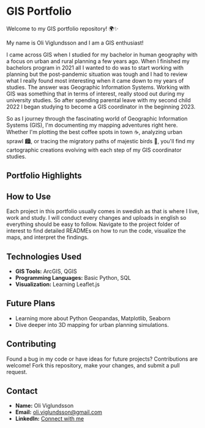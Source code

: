 # GIS Portfolio

Welcome to my GIS portfolio repository! 🌍✨

My name is Oli Viglundsson and I am a GIS enthusiast!

I came across GIS when I studied for my bachelor in human geography with a focus on urban and rural planning a few years ago. When I finished my bachelors program in 2021 all I wanted to do was to start working with planning but the post-pandemic situation was tough and I had to review what I really found most interesting when it came down to my years of studies. The answer was Geographic Information Systems. Working with GIS was something that in terms of interest, really stood out during my university studies.
So after spending parental leave with my second child 2022 I began studying to become a GIS coordinator in the beginning 2023.

So as I journey through the fascinating world of Geographic Information Systems (GIS), I'm documenting my mapping adventures right here. Whether I'm plotting the best coffee spots in town ☕, analyzing urban sprawl 🏙️, or tracing the migratory paths of majestic birds 🦅, you'll find my cartographic creations evolving with each step of my GIS coordinator studies.

## Portfolio Highlights



## How to Use

Each project in this portfolio usually comes in swedish as that is where I live, work and study. I will conduct every changes and uploads in english so everything should be easy to follow. Navigate to the project folder of interest to find detailed READMEs on how to run the code, visualize the maps, and interpret the findings.

## Technologies Used

- **GIS Tools:** ArcGIS, QGIS
- **Programming Languages:** Basic Python, SQL
- **Visualization:** Learning Leaflet.js

## Future Plans

- Learning more about Python Geopandas, Matplotlib, Seaborn
- Dive deeper into 3D mapping for urban planning simulations.

## Contributing

Found a bug in my code or have ideas for future projects? Contributions are welcome! Fork this repository, make your changes, and submit a pull request.

## Contact

- **Name:** Oli Viglundsson
- **Email:** oli.viglundsson@gmail.com
- **LinkedIn:** [Connect with me](linkedin.com/in/óli-valur-viglundsson-74400681)
